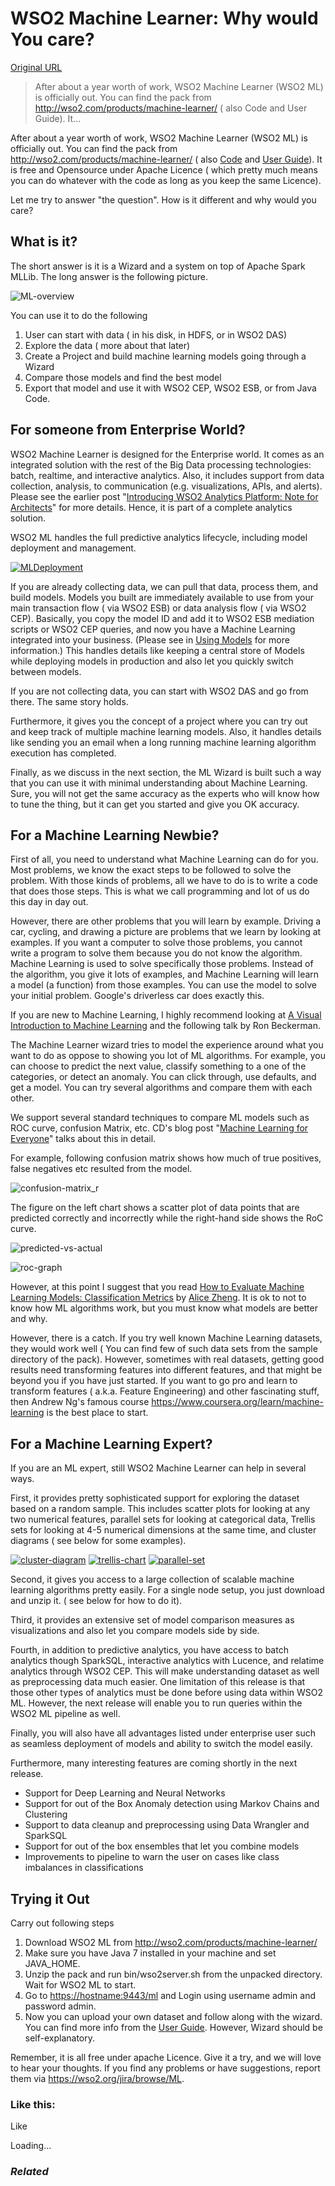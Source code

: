 # WSO2 Machine Learner: Why would You care?

[Original URL](https://iwringer.wordpress.com/2015/09/25/wso2-machine-learner-why-would-you-care/)

> After about a year worth of work, WSO2 Machine Learner (WSO2 ML) is officially out. You can find the pack from <http://wso2.com/products/machine-learner/> ( also Code and User Guide). It...

After about a year worth of work, WSO2 Machine Learner (WSO2 ML) is officially out. You can find the pack from <http://wso2.com/products/machine-learner/> ( also [Code](https://github.com/wso2/product-ml) and [User Guide](https://docs.wso2.com/display/ML100/Introducing+Machine+Learner)). It is free and Opensource under Apache Licence ( which pretty much means you can do whatever with the code as long as you keep the same Licence).

Let me try to answer "the question". How is it different and why would you care?

## What is it?

The short answer is it is a Wizard and a system on top of Apache Spark MLLib. The long answer is the following picture.

![ML-overview](https://iwringer.files.wordpress.com/2015/09/ml-overview.png?w=561&h=302)

You can use it to do the following

1. User can start with data ( in his disk, in HDFS, or in WSO2 DAS)
2. Explore the data ( more about that later)
3. Create a Project and build machine learning models going through a Wizard
4. Compare those models and find the best model
5. Export that model and use it with WSO2 CEP, WSO2 ESB, or from Java Code.

## For someone from Enterprise World?

WSO2 Machine Learner is designed for the Enterprise world. It comes as an integrated solution with the rest of the Big Data processing technologies: batch, realtime, and interactive analytics. Also, it includes support from data collection, analysis, to communication (e.g. visualizations, APIs, and alerts). Please see the earlier post "[Introducing WSO2 Analytics Platform: Note for Architects](https://iwringer.wordpress.com/2015/03/18/introducing-wso2-analytics-platform-note-for-architects/)" for more details. Hence, it is part of a complete analytics solution.

WSO2 ML handles the full predictive analytics lifecycle, including model deployment and management.

[![MLDeployment](https://iwringer.files.wordpress.com/2015/09/mldeployment.png?w=368&h=280)](https://iwringer.files.wordpress.com/2015/09/mldeployment.png)

If you are already collecting data, we can pull that data, process them, and build models. Models you built are immediately available to use from your main transaction flow ( via WSO2 ESB) or data analysis flow ( via WSO2 CEP). Basically, you copy the model ID and add it to WSO2 ESB mediation scripts or WSO2 CEP queries, and now you have a Machine Learning integrated into your business. (Please see in [Using Models](https://docs.wso2.com/display/ML100/Using+Models) for more information.) This handles details like keeping a central store of Models while deploying models in production and also let you quickly switch between models.

If you are not collecting data, you can start with WSO2 DAS and go from there. The same story holds.

Furthermore, it gives you the concept of a project where you can try out and keep track of multiple machine learning models. Also, it handles details like sending you an email when a long running machine learning algorithm execution has completed.

Finally, as we discuss in the next section, the ML Wizard is built such a way that you can use it with minimal understanding about Machine Learning. Sure, you will not get the same accuracy as the experts who will know how to tune the thing, but it can get you started and give you OK accuracy.

## For a Machine Learning Newbie?

First of all, you need to understand what Machine Learning can do for you. Most problems, we know the exact steps to be followed to solve the problem. With those kinds of problems, all we have to do is to write a code that does those steps. This is what we call programming and lot of us do this day in day out.

However, there are other problems that you will learn by example. Driving a car, cycling, and drawing a picture are problems that we learn by looking at examples. If you want a computer to solve those problems, you cannot write a program to solve them because you do not know the algorithm. Machine Learning is used to solve specifically those problems. Instead of the algorithm, you give it lots of examples, and Machine Learning will learn a model (a function) from those examples. You can use the model to solve your initial problem. Google's driverless car does exactly this.

If you are new to Machine Learning, I highly recommend looking at [A Visual Introduction to Machine Learning](http://www.r2d3.us/visual-intro-to-machine-learning-part-1/) and the following talk by Ron Beckerman.

<span class="embed-youtube">
</span>

The Machine Learner wizard tries to model the experience around what you want to do as oppose to showing you lot of ML algorithms. For example, you can choose to predict the next value, classify something to a one of the categories, or detect an anomaly. You can click through, use defaults, and get a model. You can try several algorithms and compare them with each other.

We support several standard techniques to compare ML models such as ROC curve, confusion Matrix, etc. CD's blog post "[Machine Learning for Everyone](https://cdathuraliya.wordpress.com/2015/09/17/wso2-ml-machine-learning-for-everone/)" talks about this in detail.

For example, following confusion matrix shows how much of true positives, false negatives etc resulted from the model.

![confusion-matrix_r](https://iwringer.files.wordpress.com/2015/09/confusion-matrix_r.png?w=510&h=167)

The figure on the left chart shows a scatter plot of data points that are predicted correctly and incorrectly while the right-hand side shows the RoC curve.

![predicted-vs-actual](https://iwringer.files.wordpress.com/2015/09/predicted-vs-actual.png?w=285&h=197)

![roc-graph](https://iwringer.files.wordpress.com/2015/09/roc-graph.png?w=288&h=193)

However, at this point I suggest that you read [How to Evaluate Machine Learning Models: Classification Metrics](http://blog.dato.com/how-to-evaluate-machine-learning-models-part-2a-classification-metrics) by [Alice Zheng](http://blog.dato.com/author/alice-zheng). It is ok to not to know how ML algorithms work, but you must know what models are better and why.

However, there is a catch. If you try well known Machine Learning datasets, they would work well ( You can find few of such data sets from the sample directory of the pack). However, sometimes with real datasets, getting good results need transforming features into different features, and that might be beyond you if you have just started. If you want to go pro and learn to transform features ( a.k.a. Feature Engineering) and other fascinating stuff, then Andrew Ng's famous course <https://www.coursera.org/learn/machine-learning> is the best place to start.

## For a Machine Learning Expert?

If you are an ML expert, still WSO2 Machine Learner can help in several ways.

First, it provides pretty sophisticated support for exploring the dataset based on a random sample. This includes scatter plots for looking at any two numerical features, parallel sets for looking at categorical data, Trellis sets for looking at 4-5 numerical dimensions at the same time, and cluster diagrams ( see below for some examples).

[![cluster-diagram](https://iwringer.files.wordpress.com/2015/09/cluster-diagram.png?w=302&h=200)](https://iwringer.files.wordpress.com/2015/09/cluster-diagram.png) [![trellis-chart](https://iwringer.files.wordpress.com/2015/09/trellis-chart.png?w=282&h=223)](https://iwringer.files.wordpress.com/2015/09/trellis-chart.png) [![parallel-set](https://iwringer.files.wordpress.com/2015/09/parallel-set.png?w=330&h=224)](https://iwringer.files.wordpress.com/2015/09/parallel-set.png)

Second, it gives you access to a large collection of scalable machine learning algorithms pretty easily. For a single node setup, you just download and unzip it. ( see below for how to do it).

Third, it provides an extensive set of model comparison measures as visualizations and also let you compare models side by side.

Fourth, in addition to predictive analytics, you have access to batch analytics though SparkSQL, interactive analytics with Lucence, and relatime analytics through WSO2 CEP. This will make understanding dataset as well as preprocessing data much easier. One limitation of this release is that those other types of analytics must be done before using data within WSO2 ML. However, the next release will enable you to run queries within the WSO2 ML pipeline as well.

Finally, you will also have all advantages listed under enterprise user such as seamless deployment of models and ability to switch the model easily.

Furthermore, many interesting features are coming shortly in the next release.

- Support for Deep Learning and Neural Networks
- Support for out of the Box Anomaly detection using Markov Chains and Clustering
- Support to data cleanup and preprocessing using Data Wrangler and SparkSQL
- Support for out of the box ensembles that let you combine models
- Improvements to pipeline to warn the user on cases like class imbalances in classifications

## Trying it Out

Carry out following steps

1. Download WSO2 ML from <http://wso2.com/products/machine-learner/>
2. Make sure you have Java 7 installed in your machine and set JAVA_HOME.
3. Unzip the pack and run bin/wso2server.sh from the unpacked directory. Wait for WSO2 ML to start.
4. Go to <https://hostname:9443/ml> and Login using username admin and password admin.
5. Now you can upload your own dataset and follow along with the wizard. You can find more info from the [User Guide](https://docs.wso2.com/display/ML100/Introducing+Machine+Learner). However, Wizard should be self-explanatory.

Remember, it is all free under apache Licence. Give it a try, and we will love to hear your thoughts. If you find any problems or have suggestions, report them via <https://wso2.org/jira/browse/ML>.

### Like this:

<span class="button">
  <span>Like</span>
</span>

 

<span class="loading">Loading…</span>

[]()

### _Related_

